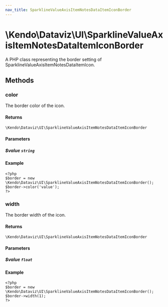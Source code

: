 ```yaml
---
nav_title: SparklineValueAxisItemNotesDataItemIconBorder
---
```


# \Kendo\Dataviz\UI\SparklineValueAxisItemNotesDataItemIconBorder

A PHP class representing the border setting of SparklineValueAxisItemNotesDataItemIcon.


## Methods

### color
The border color of the icon.

#### Returns
`\Kendo\Dataviz\UI\SparklineValueAxisItemNotesDataItemIconBorder`

#### Parameters

##### $value `string`



#### Example 
    <?php
    $border = new \Kendo\Dataviz\UI\SparklineValueAxisItemNotesDataItemIconBorder();
    $border->color('value');
    ?>

### width
The border width of the icon.

#### Returns
`\Kendo\Dataviz\UI\SparklineValueAxisItemNotesDataItemIconBorder`

#### Parameters

##### $value `float`



#### Example 
    <?php
    $border = new \Kendo\Dataviz\UI\SparklineValueAxisItemNotesDataItemIconBorder();
    $border->width(1);
    ?>

